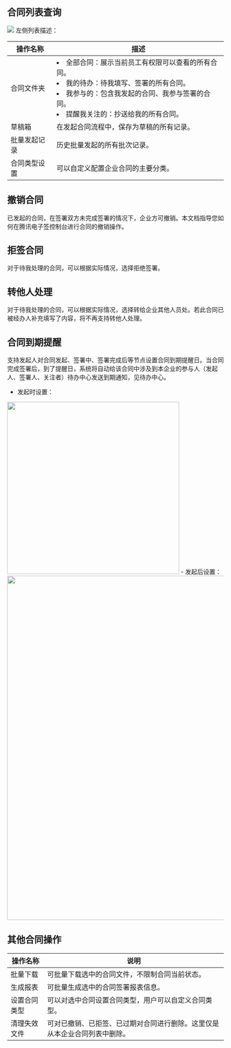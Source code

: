 ## 合同列表查询
![](https://qcloudimg.tencent-cloud.cn/raw/297d31f25258dc7a6a64d6651b9d3258.png)
左侧列表描述：

| 操作名称 | 描述 |
|---------|---------|
| 合同文件夹 | <li>全部合同：展示当前员工有权限可以查看的所有合同。<li>我的待办：待我填写、签署的所有合同。<li>我参与的：包含我发起的合同、我参与签署的合同。<li>提醒我关注的：抄送给我的所有合同。</li>      | 
| 草稿箱 | 在发起合同流程中，保存为草稿的所有记录。  | 
| 批量发起记录 | 历史批量发起的所有批次记录。      | 
| 合同类型设置 | 可以自定义配置企业合同的主要分类。      | 



## 撤销合同

已发起的合同，在签署双方未完成签署的情况下，企业方可撤销。本文档指导您如何在腾讯电子签控制台进行合同的撤销操作。

## 拒签合同

对于待我处理的合同，可以根据实际情况，选择拒绝签署。

## 转他人处理

对于待我处理的合同，可以根据实际情况，选择转给企业其他人员处。若此合同已被经办人补充填写了内容，将不再支持转他人处理。

## 合同到期提醒
支持发起人对合同发起、签署中、签署完成后等节点设置合同到期提醒日。当合同完成签署后，到了提醒日，系统将自动给该合同中涉及到本企业的参与人（发起人、签署人、关注者）待办中心发送到期通知，见待办中心。
- 发起时设置：
<img style="width:400px; max-width: inherit;" src="https://qcloudimg.tencent-cloud.cn/raw/2d71a4872c46d9d14d0b6ca3ef76a87e.png" />
- 发起后设置：
<img style="width:800px; max-width: inherit;" src="https://qcloudimg.tencent-cloud.cn/raw/c87a0b9996bd28f32502c63afa55551d.png" />

## 其他合同操作

| 操作名称 | 说明                                                  |
| ------------ | ------------------------------------------------------------ |
| 批量下载     | 可批量下载选中的合同文件，不限制合同当前状态。                 |
| 生成报表     | 可批量生成选中的合同签署报表信息。                           |
| 设置合同类型 | 可以对选中合同设置合同类型，用户可以自定义合同类型。         |
| 清理失效文件 | 可对已撤销、已拒签、已过期对合同进行删除。这里仅是从本企业合同列表中删除。 |
